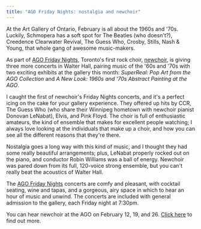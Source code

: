 ```yaml
---
title: "AGO Friday Nights: nostalgia and newchoir"
---
```


At the Art Gallery of Ontario, February is all about the 1960s and '70s. Luckily, Schmopera has a soft spot for The Beatles (who doesn't?), Creedence Clearwater Revival, The Guess Who, Crosby, Stills, Nash & Young, that whole gang of awesome music-makers.

As part of [AGO Friday Nights](http://www.ago.net/fridaynights), Toronto's first rock choir, [newchoir](https://twitter.com/newchoirTO), is giving three more concerts in Walter Hall, pairing music of the '60s and '70s with two exciting exhibits at the gallery this month: *SuperReal: Pop Art from the AGO Collection* and *A New Look: 1960s and '70s Abstract Painting at the AGO*. 

I caught the first of newchoir's Friday Nights concerts, and it's a perfect icing on the cake for your gallery experience. They offered up hits by CCR, The Guess Who (who share their Winnipeg hometown with newchoir pianist Donovan LeNabat), Elvis, and Pink Floyd. The choir is full of enthusiastic amateurs, the kind of ensemble that makes for excellent people watching; I always love looking at the individuals that make up a choir, and how you can see all the different reasons that they're there. 

Nostalgia goes a long way with this kind of music, and I thought they had some really beautiful arrangements; plus, LeNabat properly rocked out on the piano, and conductor Robin Williams was a ball of energy. Newchoir was pared down from its full, 120-voice strong ensemble, but you can't really beat the acoustics of Walter Hall.

The [AGO Friday Nights](http://www.ago.net/fridaynights) concerts are comfy and pleasant, with cocktail seating, wine and tapas, and a gorgeous, airy space in which to hear an hour of music and unwind. The concerts are included with general admission to the gallery, each Friday night at 7:30pm.

You can hear newchoir at the AGO on February 12, 19, and 26. [Click here](http://www.ago.net/fridaynights) to find out more.

